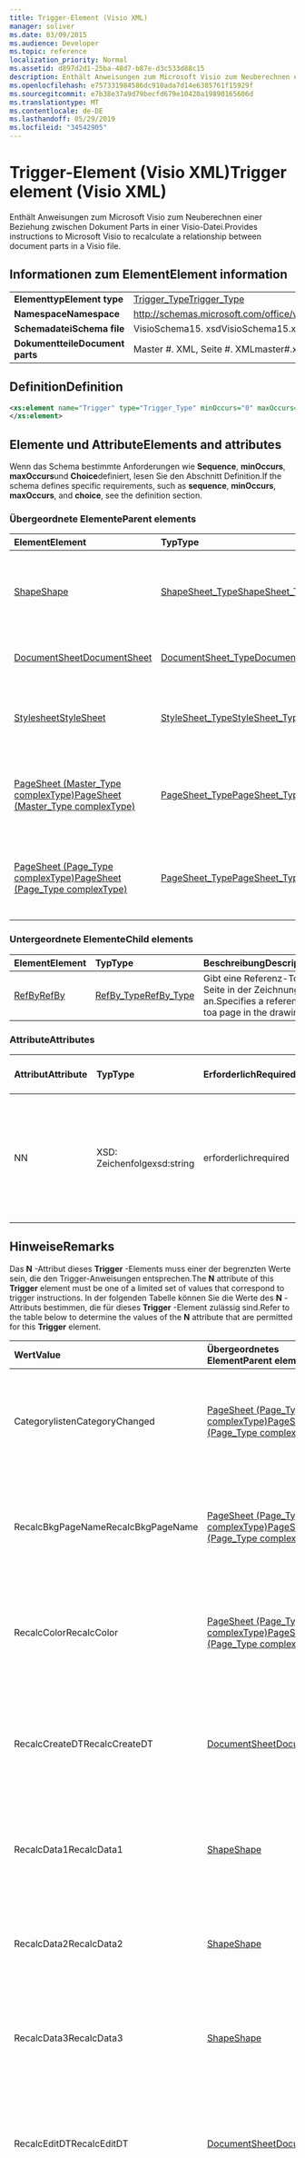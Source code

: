 ```yaml
---
title: Trigger-Element (Visio XML)
manager: soliver
ms.date: 03/09/2015
ms.audience: Developer
ms.topic: reference
localization_priority: Normal
ms.assetid: d897d2d1-25ba-48d7-b87e-d3c533d88c15
description: Enthält Anweisungen zum Microsoft Visio zum Neuberechnen einer Beziehung zwischen Dokument Parts in einer Visio-Datei.
ms.openlocfilehash: e757331984586dc910ada7d14e6385761f15929f
ms.sourcegitcommit: e7b38e37a9d79becfd679e10420a19890165606d
ms.translationtype: MT
ms.contentlocale: de-DE
ms.lasthandoff: 05/29/2019
ms.locfileid: "34542905"
---
```

# <a name="trigger-element-visio-xml"></a><span data-ttu-id="aa278-103">Trigger-Element (Visio XML)</span><span class="sxs-lookup"><span data-stu-id="aa278-103">Trigger element (Visio XML)</span></span>

<span data-ttu-id="aa278-104">Enthält Anweisungen zum Microsoft Visio zum Neuberechnen einer Beziehung zwischen Dokument Parts in einer Visio-Datei.</span><span class="sxs-lookup"><span data-stu-id="aa278-104">Provides instructions to Microsoft Visio to recalculate a relationship between document parts in a Visio file.</span></span>
  
## <a name="element-information"></a><span data-ttu-id="aa278-105">Informationen zum Element</span><span class="sxs-lookup"><span data-stu-id="aa278-105">Element information</span></span>

|||
|:-----|:-----|
|<span data-ttu-id="aa278-106">**Elementtyp**</span><span class="sxs-lookup"><span data-stu-id="aa278-106">**Element type**</span></span> <br/> |[<span data-ttu-id="aa278-107">Trigger_Type</span><span class="sxs-lookup"><span data-stu-id="aa278-107">Trigger_Type</span></span>](trigger_type-complextypevisio-xml.md) <br/> |
|<span data-ttu-id="aa278-108">**Namespace**</span><span class="sxs-lookup"><span data-stu-id="aa278-108">**Namespace**</span></span> <br/> |http://schemas.microsoft.com/office/visio/2012/main  <br/> |
|<span data-ttu-id="aa278-109">**Schemadatei**</span><span class="sxs-lookup"><span data-stu-id="aa278-109">**Schema file**</span></span> <br/> |<span data-ttu-id="aa278-110">VisioSchema15. xsd</span><span class="sxs-lookup"><span data-stu-id="aa278-110">VisioSchema15.xsd</span></span>  <br/> |
|<span data-ttu-id="aa278-111">**Dokumentteile**</span><span class="sxs-lookup"><span data-stu-id="aa278-111">**Document parts**</span></span> <br/> |<span data-ttu-id="aa278-112">Master #. XML, Seite #. XML</span><span class="sxs-lookup"><span data-stu-id="aa278-112">master#.xml, page#.xml</span></span>  <br/> |
   
## <a name="definition"></a><span data-ttu-id="aa278-113">Definition</span><span class="sxs-lookup"><span data-stu-id="aa278-113">Definition</span></span>

```XML
<xs:element name="Trigger" type="Trigger_Type" minOccurs="0" maxOccurs="unbounded" >
</xs:element>
```

## <a name="elements-and-attributes"></a><span data-ttu-id="aa278-114">Elemente und Attribute</span><span class="sxs-lookup"><span data-stu-id="aa278-114">Elements and attributes</span></span>

<span data-ttu-id="aa278-115">Wenn das Schema bestimmte Anforderungen wie **Sequence**, **minOccurs**, **maxOccurs**und **Choice**definiert, lesen Sie den Abschnitt Definition.</span><span class="sxs-lookup"><span data-stu-id="aa278-115">If the schema defines specific requirements, such as **sequence**, **minOccurs**, **maxOccurs**, and **choice**, see the definition section.</span></span> 
  
### <a name="parent-elements"></a><span data-ttu-id="aa278-116">Übergeordnete Elemente</span><span class="sxs-lookup"><span data-stu-id="aa278-116">Parent elements</span></span>

|<span data-ttu-id="aa278-117">**Element**</span><span class="sxs-lookup"><span data-stu-id="aa278-117">**Element**</span></span>|<span data-ttu-id="aa278-118">**Typ**</span><span class="sxs-lookup"><span data-stu-id="aa278-118">**Type**</span></span>|<span data-ttu-id="aa278-119">**Beschreibung**</span><span class="sxs-lookup"><span data-stu-id="aa278-119">**Description**</span></span>|
|:-----|:-----|:-----|
|[<span data-ttu-id="aa278-120">Shape</span><span class="sxs-lookup"><span data-stu-id="aa278-120">Shape</span></span>](shape-element-shapes_type-complextypevisio-xml.md) <br/> |[<span data-ttu-id="aa278-121">ShapeSheet_Type</span><span class="sxs-lookup"><span data-stu-id="aa278-121">ShapeSheet_Type</span></span>](shapesheet_type-complextypevisio-xml.md) <br/> |<span data-ttu-id="aa278-122">Gibt Zellen Elemente an, die Informationen für die Definition eines Shapes bereitstellen.</span><span class="sxs-lookup"><span data-stu-id="aa278-122">Specifies cell elements that provide information for the definition of a shape.</span></span>  <br/> |
|[<span data-ttu-id="aa278-123">DocumentSheet</span><span class="sxs-lookup"><span data-stu-id="aa278-123">DocumentSheet</span></span>](documentsheet-element-visiodocument_type-complextypevisio-xml.md) <br/> |[<span data-ttu-id="aa278-124">DocumentSheet_Type</span><span class="sxs-lookup"><span data-stu-id="aa278-124">DocumentSheet_Type</span></span>](documentsheet_type-complextypevisio-xml.md) <br/> |<span data-ttu-id="aa278-125">Definiert die DocumentSheet-Struktur.</span><span class="sxs-lookup"><span data-stu-id="aa278-125">Defines the DocumentSheet structure.</span></span>  <br/> |
|[<span data-ttu-id="aa278-126">Stylesheet</span><span class="sxs-lookup"><span data-stu-id="aa278-126">StyleSheet</span></span>](stylesheet-element-stylesheets_type-complextypevisio-xml.md) <br/> |[<span data-ttu-id="aa278-127">StyleSheet_Type</span><span class="sxs-lookup"><span data-stu-id="aa278-127">StyleSheet_Type</span></span>](stylesheets_type-complextypevisio-xml.md) <br/> |<span data-ttu-id="aa278-128">Repräsentiert eine in einem Dokument definierte Formatvorlage.</span><span class="sxs-lookup"><span data-stu-id="aa278-128">Represents a style defined in a document.</span></span>  <br/> |
|[<span data-ttu-id="aa278-129">PageSheet (Master_Type complexType)</span><span class="sxs-lookup"><span data-stu-id="aa278-129">PageSheet (Master_Type complexType)</span></span>](pagesheet-element-master_type-complextypevisio-xml.md) <br/> |[<span data-ttu-id="aa278-130">PageSheet_Type</span><span class="sxs-lookup"><span data-stu-id="aa278-130">PageSheet_Type</span></span>](pagesheet_type-complextypevisio-xml.md) <br/> |<span data-ttu-id="aa278-131">Gibt die Eigenschaften des Zeichenblatts an, das dem Master zugeordnet ist.</span><span class="sxs-lookup"><span data-stu-id="aa278-131">Specifies the properties of the drawing page associated with the master.</span></span>  <br/> |
|[<span data-ttu-id="aa278-132">PageSheet (Page_Type complexType)</span><span class="sxs-lookup"><span data-stu-id="aa278-132">PageSheet (Page_Type complexType)</span></span>](pagesheet-element-page_type-complextypevisio-xml.md) <br/> |[<span data-ttu-id="aa278-133">PageSheet_Type</span><span class="sxs-lookup"><span data-stu-id="aa278-133">PageSheet_Type</span></span>](pagesheet_type-complextypevisio-xml.md) <br/> |<span data-ttu-id="aa278-134">Gibt die Eigenschaften des Zeichenblatts an, das dem Zeichenblatt zugeordnet ist.</span><span class="sxs-lookup"><span data-stu-id="aa278-134">Specifies the properties of the drawing page associated with the drawing page.</span></span>  <br/> |
   
### <a name="child-elements"></a><span data-ttu-id="aa278-135">Untergeordnete Elemente</span><span class="sxs-lookup"><span data-stu-id="aa278-135">Child elements</span></span>

|<span data-ttu-id="aa278-136">**Element**</span><span class="sxs-lookup"><span data-stu-id="aa278-136">**Element**</span></span>|<span data-ttu-id="aa278-137">**Typ**</span><span class="sxs-lookup"><span data-stu-id="aa278-137">**Type**</span></span>|<span data-ttu-id="aa278-138">**Beschreibung**</span><span class="sxs-lookup"><span data-stu-id="aa278-138">**Description**</span></span>|
|:-----|:-----|:-----|
|[<span data-ttu-id="aa278-139">RefBy</span><span class="sxs-lookup"><span data-stu-id="aa278-139">RefBy</span></span>](refby-element-trigger_type-complextypevisio-xml.md) <br/> |[<span data-ttu-id="aa278-140">RefBy_Type</span><span class="sxs-lookup"><span data-stu-id="aa278-140">RefBy_Type</span></span>](refby_type-complextypevisio-xml.md) <br/> |<span data-ttu-id="aa278-141">Gibt eine Referenz-Toa-Seite in der Zeichnung an.</span><span class="sxs-lookup"><span data-stu-id="aa278-141">Specifies a reference toa page in the drawing.</span></span>  <br/> |
   
### <a name="attributes"></a><span data-ttu-id="aa278-142">Attribute</span><span class="sxs-lookup"><span data-stu-id="aa278-142">Attributes</span></span>

|<span data-ttu-id="aa278-143">**Attribut**</span><span class="sxs-lookup"><span data-stu-id="aa278-143">**Attribute**</span></span>|<span data-ttu-id="aa278-144">**Typ**</span><span class="sxs-lookup"><span data-stu-id="aa278-144">**Type**</span></span>|<span data-ttu-id="aa278-145">**Erforderlich**</span><span class="sxs-lookup"><span data-stu-id="aa278-145">**Required**</span></span>|<span data-ttu-id="aa278-146">**Beschreibung**</span><span class="sxs-lookup"><span data-stu-id="aa278-146">**Description**</span></span>|<span data-ttu-id="aa278-147">**Mögliche Werte**</span><span class="sxs-lookup"><span data-stu-id="aa278-147">**Possible values**</span></span>|
|:-----|:-----|:-----|:-----|:-----|
|<span data-ttu-id="aa278-148">N</span><span class="sxs-lookup"><span data-stu-id="aa278-148">N</span></span>  <br/> |<span data-ttu-id="aa278-149">XSD: Zeichenfolge</span><span class="sxs-lookup"><span data-stu-id="aa278-149">xsd:string</span></span>  <br/> |<span data-ttu-id="aa278-150">erforderlich</span><span class="sxs-lookup"><span data-stu-id="aa278-150">required</span></span>  <br/> |<span data-ttu-id="aa278-151">Der Name der Formel, die aufgerufen werden soll, wenn der Auslöser aktiviert wird.</span><span class="sxs-lookup"><span data-stu-id="aa278-151">The name of the formula to be called when the trigger is activated.</span></span>  <br/> <span data-ttu-id="aa278-152">Weitere Informationen finden Sie im Abschnitt "Hinweise".</span><span class="sxs-lookup"><span data-stu-id="aa278-152">See the Remarks section.</span></span>  <br/> |<span data-ttu-id="aa278-153">Werte des Typs XSD: String.</span><span class="sxs-lookup"><span data-stu-id="aa278-153">Values of the xsd:string type.</span></span>  <br/> |
   
## <a name="remarks"></a><span data-ttu-id="aa278-154">Hinweise</span><span class="sxs-lookup"><span data-stu-id="aa278-154">Remarks</span></span>

<span data-ttu-id="aa278-155">Das **N** -Attribut dieses **Trigger** -Elements muss einer der begrenzten Werte sein, die den Trigger-Anweisungen entsprechen.</span><span class="sxs-lookup"><span data-stu-id="aa278-155">The **N** attribute of this **Trigger** element must be one of a limited set of values that correspond to trigger instructions.</span></span> <span data-ttu-id="aa278-156">In der folgenden Tabelle können Sie die Werte des **N** -Attributs bestimmen, die für dieses **Trigger** -Element zulässig sind.</span><span class="sxs-lookup"><span data-stu-id="aa278-156">Refer to the table below to determine the values of the **N** attribute that are permitted for this **Trigger** element.</span></span> 
  
|<span data-ttu-id="aa278-157">**Wert**</span><span class="sxs-lookup"><span data-stu-id="aa278-157">**Value**</span></span>|<span data-ttu-id="aa278-158">**Übergeordnetes Element**</span><span class="sxs-lookup"><span data-stu-id="aa278-158">**Parent element**</span></span>|<span data-ttu-id="aa278-159">**Beschreibung**</span><span class="sxs-lookup"><span data-stu-id="aa278-159">**Description**</span></span>|
|:-----|:-----|:-----|
|<span data-ttu-id="aa278-160">Categorylisten</span><span class="sxs-lookup"><span data-stu-id="aa278-160">CategoryChanged</span></span>  <br/> |[<span data-ttu-id="aa278-161">PageSheet (Page_Type complexType)</span><span class="sxs-lookup"><span data-stu-id="aa278-161">PageSheet (Page_Type complexType)</span></span>](pagesheet-element-page_type-complextypevisio-xml.md) <br/> |<span data-ttu-id="aa278-162">Ein Trigger, der in einem Shape angezeigt wird, wenn ein Querverweis mit einer **HASCATEGORIES** -Funktion vorhanden ist.</span><span class="sxs-lookup"><span data-stu-id="aa278-162">A trigger that appears on a shape when a cross-part reference using a **HASCATEGORIES** function exists.</span></span>  <br/> |
|<span data-ttu-id="aa278-163">RecalcBkgPageName</span><span class="sxs-lookup"><span data-stu-id="aa278-163">RecalcBkgPageName</span></span>  <br/> |[<span data-ttu-id="aa278-164">PageSheet (Page_Type complexType)</span><span class="sxs-lookup"><span data-stu-id="aa278-164">PageSheet (Page_Type complexType)</span></span>](pagesheet-element-page_type-complextypevisio-xml.md) <br/> |<span data-ttu-id="aa278-165">Ein Trigger, der auf einer Seite angezeigt wird, wenn ein Querverweis mit einer **BKGPAGENAME** -Funktion vorhanden ist</span><span class="sxs-lookup"><span data-stu-id="aa278-165">A trigger that appears on a page when a cross-part reference using a **BKGPAGENAME** function exists</span></span>  <br/> |
|<span data-ttu-id="aa278-166">RecalcColor</span><span class="sxs-lookup"><span data-stu-id="aa278-166">RecalcColor</span></span>  <br/> |[<span data-ttu-id="aa278-167">PageSheet (Page_Type complexType)</span><span class="sxs-lookup"><span data-stu-id="aa278-167">PageSheet (Page_Type complexType)</span></span>](pagesheet-element-page_type-complextypevisio-xml.md) <br/> |<span data-ttu-id="aa278-168">Ein Trigger, der auf einer Seite angezeigt wird, wenn die Seite oder eine der enthaltenen Formen eine **RGB** -Funktion verwendet.</span><span class="sxs-lookup"><span data-stu-id="aa278-168">A trigger that appears on a page whenever the page or any of its contained shapes uses a **RGB** function.</span></span>  <br/> |
|<span data-ttu-id="aa278-169">RecalcCreateDT</span><span class="sxs-lookup"><span data-stu-id="aa278-169">RecalcCreateDT</span></span>  <br/> |[<span data-ttu-id="aa278-170">DocumentSheet</span><span class="sxs-lookup"><span data-stu-id="aa278-170">DocumentSheet</span></span>](documentsheet-element-visiodocument_type-complextypevisio-xml.md) <br/> |<span data-ttu-id="aa278-171">Ein Trigger, der in einem Dokument angezeigt wird, wenn ein Querverweis mit einer **DOCCREATION** -Funktion vorhanden ist.</span><span class="sxs-lookup"><span data-stu-id="aa278-171">A trigger that appears on a document when a cross-part reference using a **DOCCREATION** function exists.</span></span>  <br/> |
|<span data-ttu-id="aa278-172">RecalcData1</span><span class="sxs-lookup"><span data-stu-id="aa278-172">RecalcData1</span></span>  <br/> |[<span data-ttu-id="aa278-173">Shape</span><span class="sxs-lookup"><span data-stu-id="aa278-173">Shape</span></span>](shape-element-shapes_type-complextypevisio-xml.md) <br/> |<span data-ttu-id="aa278-174">Ein Trigger, der in einem Shape angezeigt wird, wenn ein Querverweis mit einer **data1** -Funktion vorhanden ist.</span><span class="sxs-lookup"><span data-stu-id="aa278-174">A trigger that appears on a shape when a cross-part reference using a **DATA1** function exists.</span></span>  <br/> |
|<span data-ttu-id="aa278-175">RecalcData2</span><span class="sxs-lookup"><span data-stu-id="aa278-175">RecalcData2</span></span>  <br/> |[<span data-ttu-id="aa278-176">Shape</span><span class="sxs-lookup"><span data-stu-id="aa278-176">Shape</span></span>](shape-element-shapes_type-complextypevisio-xml.md) <br/> |<span data-ttu-id="aa278-177">Ein Trigger, der in einem Shape angezeigt wird, wenn ein Querverweis mit einer **data2** -Funktion vorhanden ist.</span><span class="sxs-lookup"><span data-stu-id="aa278-177">A trigger that appears on a shape when a cross-part reference using a **DATA2** function exists.</span></span>  <br/> |
|<span data-ttu-id="aa278-178">RecalcData3</span><span class="sxs-lookup"><span data-stu-id="aa278-178">RecalcData3</span></span>  <br/> |[<span data-ttu-id="aa278-179">Shape</span><span class="sxs-lookup"><span data-stu-id="aa278-179">Shape</span></span>](shape-element-shapes_type-complextypevisio-xml.md) <br/> |<span data-ttu-id="aa278-180">Ein Trigger, der in einem Shape angezeigt wird, wenn ein Querverweis mit einer **data3** -Funktion vorhanden ist.</span><span class="sxs-lookup"><span data-stu-id="aa278-180">A trigger that appears on a shape when a cross-part reference using a **DATA3** function exists.</span></span>  <br/> |
|<span data-ttu-id="aa278-181">RecalcEditDT</span><span class="sxs-lookup"><span data-stu-id="aa278-181">RecalcEditDT</span></span>  <br/> |[<span data-ttu-id="aa278-182">DocumentSheet</span><span class="sxs-lookup"><span data-stu-id="aa278-182">DocumentSheet</span></span>](documentsheet-element-visiodocument_type-complextypevisio-xml.md) <br/> |<span data-ttu-id="aa278-183">Ein Trigger, der in einem Dokument angezeigt wird, wenn ein Querverweis mit einer **DOCLASTEDIT** -Funktion vorhanden ist.</span><span class="sxs-lookup"><span data-stu-id="aa278-183">A trigger that appears on a document when a cross-part reference using a **DOCLASTEDIT** function exists.</span></span>  <br/> |
|<span data-ttu-id="aa278-184">Recalc-Nr</span><span class="sxs-lookup"><span data-stu-id="aa278-184">RecalcID</span></span>  <br/> |[<span data-ttu-id="aa278-185">Shape</span><span class="sxs-lookup"><span data-stu-id="aa278-185">Shape</span></span>](shape-element-shapes_type-complextypevisio-xml.md) <br/> |<span data-ttu-id="aa278-186">Ein Trigger, der in einem Shape angezeigt wird, wenn ein Querverweis mit einer **ID-** Funktion vorhanden ist.</span><span class="sxs-lookup"><span data-stu-id="aa278-186">A trigger that appears on a shape when a cross-part reference using a **ID** function exists.</span></span>  <br/> |
|<span data-ttu-id="aa278-187">RecalcMasterName</span><span class="sxs-lookup"><span data-stu-id="aa278-187">RecalcMasterName</span></span>  <br/> |[<span data-ttu-id="aa278-188">Shape</span><span class="sxs-lookup"><span data-stu-id="aa278-188">Shape</span></span>](shape-element-shapes_type-complextypevisio-xml.md) <br/> |<span data-ttu-id="aa278-189">Ein Trigger, der in einem Shape angezeigt wird, wenn ein Querverweis mit einer **Master** Name-Funktion vorhanden ist.</span><span class="sxs-lookup"><span data-stu-id="aa278-189">A trigger that appears on a shape when a cross-part reference using a **MASTERNAME** function exists.</span></span>  <br/> |
|<span data-ttu-id="aa278-190">Recalcname</span><span class="sxs-lookup"><span data-stu-id="aa278-190">RecalcName</span></span>  <br/> |[<span data-ttu-id="aa278-191">Shape</span><span class="sxs-lookup"><span data-stu-id="aa278-191">Shape</span></span>](shape-element-shapes_type-complextypevisio-xml.md) <br/> |<span data-ttu-id="aa278-192">Ein Trigger, der in einem Shape angezeigt wird, wenn ein Querverweis mit einer **Name** -Funktion vorhanden ist.</span><span class="sxs-lookup"><span data-stu-id="aa278-192">A trigger that appears on a shape when a cross-part reference using a **NAME** function exists.</span></span>  <br/> |
|<span data-ttu-id="aa278-193">RecalcNowAndRand</span><span class="sxs-lookup"><span data-stu-id="aa278-193">RecalcNowAndRand</span></span>  <br/> |[<span data-ttu-id="aa278-194">PageSheet (Page_Type complexType)</span><span class="sxs-lookup"><span data-stu-id="aa278-194">PageSheet (Page_Type complexType)</span></span>](pagesheet-element-page_type-complextypevisio-xml.md) <br/> |<span data-ttu-id="aa278-195">Ein Trigger, der auf einer Seite angezeigt wird, wenn entweder die Seite oder eine der enthaltenden Formen über eine **Now** -oder eine **Rand** -Funktion verfügt.</span><span class="sxs-lookup"><span data-stu-id="aa278-195">A trigger that appears on a page if either the page or any of its containing shapes have a **NOW** or a **RAND** function.</span></span>  <br/> |
|<span data-ttu-id="aa278-196">RecalcPageCount</span><span class="sxs-lookup"><span data-stu-id="aa278-196">RecalcPageCount</span></span>  <br/> |[<span data-ttu-id="aa278-197">DocumentSheet</span><span class="sxs-lookup"><span data-stu-id="aa278-197">DocumentSheet</span></span>](documentsheet-element-visiodocument_type-complextypevisio-xml.md) <br/> |<span data-ttu-id="aa278-198">Ein Trigger, der in einem Dokument angezeigt wird, wenn ein Querverweis mit einer **PageCount** -Funktion vorhanden ist.</span><span class="sxs-lookup"><span data-stu-id="aa278-198">A trigger that appears on a document when a cross-part reference using a **PAGECOUNT** function exists.</span></span>  <br/> |
|<span data-ttu-id="aa278-199">RecalcPageName</span><span class="sxs-lookup"><span data-stu-id="aa278-199">RecalcPageName</span></span>  <br/> |[<span data-ttu-id="aa278-200">PageSheet (Page_Type complexType)</span><span class="sxs-lookup"><span data-stu-id="aa278-200">PageSheet (Page_Type complexType)</span></span>](pagesheet-element-page_type-complextypevisio-xml.md) <br/> [<span data-ttu-id="aa278-201">Shape</span><span class="sxs-lookup"><span data-stu-id="aa278-201">Shape</span></span>](shape-element-shapes_type-complextypevisio-xml.md) <br/> |<span data-ttu-id="aa278-202">Ein Trigger, der in einem Shape angezeigt wird, wenn ein Querverweis mit \*\*\*\* einer pagename-Funktion vorhanden ist.</span><span class="sxs-lookup"><span data-stu-id="aa278-202">A trigger that appears on a shape when a cross-part reference using a **PAGENAME** function exists.</span></span>  <br/> |
|<span data-ttu-id="aa278-203">RecalcPageNum</span><span class="sxs-lookup"><span data-stu-id="aa278-203">RecalcPageNum</span></span>  <br/> |[<span data-ttu-id="aa278-204">PageSheet (Page_Type complexType)</span><span class="sxs-lookup"><span data-stu-id="aa278-204">PageSheet (Page_Type complexType)</span></span>](pagesheet-element-page_type-complextypevisio-xml.md) <br/> |<span data-ttu-id="aa278-205">Ein Trigger, der auf einer Seite angezeigt wird, wenn ein Querverweis mit einer **PageNumber** -Funktion vorhanden ist.</span><span class="sxs-lookup"><span data-stu-id="aa278-205">A trigger that appears on a page when a cross-part reference using a **PAGENUMBER** function exists.</span></span>  <br/> |
|<span data-ttu-id="aa278-206">RecalcPath</span><span class="sxs-lookup"><span data-stu-id="aa278-206">RecalcPath</span></span>  <br/> |[<span data-ttu-id="aa278-207">DocumentSheet</span><span class="sxs-lookup"><span data-stu-id="aa278-207">DocumentSheet</span></span>](documentsheet-element-visiodocument_type-complextypevisio-xml.md) <br/> |<span data-ttu-id="aa278-208">Ein Trigger, der in einem Shape angezeigt wird, wenn ein Querverweis mit einer **POINTALONGPATH**-, **PATHLENGTH**-oder **PATHSEGMENT** -Funktion vorhanden ist.</span><span class="sxs-lookup"><span data-stu-id="aa278-208">A trigger that appears on a shape when a cross-part reference using a **POINTALONGPATH**, **PATHLENGTH**, or **PATHSEGMENT** function exists.</span></span>  <br/> |
|<span data-ttu-id="aa278-209">RecalcPrintDT</span><span class="sxs-lookup"><span data-stu-id="aa278-209">RecalcPrintDT</span></span>  <br/> |[<span data-ttu-id="aa278-210">DocumentSheet</span><span class="sxs-lookup"><span data-stu-id="aa278-210">DocumentSheet</span></span>](documentsheet-element-visiodocument_type-complextypevisio-xml.md) <br/> |<span data-ttu-id="aa278-211">Ein Trigger, der in einem Dokument angezeigt wird, wenn ein Querverweis mit einer **DOCLASTPRINT-** -Funktion vorhanden ist.</span><span class="sxs-lookup"><span data-stu-id="aa278-211">A trigger that appears on a document when a cross-part reference using a **DOCLASTPRINT** function exists.</span></span>  <br/> |
|<span data-ttu-id="aa278-212">RecalcSaveDT</span><span class="sxs-lookup"><span data-stu-id="aa278-212">RecalcSaveDT</span></span>  <br/> |[<span data-ttu-id="aa278-213">DocumentSheet</span><span class="sxs-lookup"><span data-stu-id="aa278-213">DocumentSheet</span></span>](documentsheet-element-visiodocument_type-complextypevisio-xml.md) <br/> |<span data-ttu-id="aa278-214">Ein Trigger, der in einem Dokument angezeigt wird, wenn ein Querverweis mit einer **DOCLASTSAVE** -Funktion vorhanden ist.</span><span class="sxs-lookup"><span data-stu-id="aa278-214">A trigger that appears on a document when a cross-part reference using a **DOCLASTSAVE** function exists.</span></span>  <br/> |
|<span data-ttu-id="aa278-215">RecalcSummary</span><span class="sxs-lookup"><span data-stu-id="aa278-215">RecalcSummary</span></span>  <br/> |[<span data-ttu-id="aa278-216">DocumentSheet</span><span class="sxs-lookup"><span data-stu-id="aa278-216">DocumentSheet</span></span>](documentsheet-element-visiodocument_type-complextypevisio-xml.md) <br/> |<span data-ttu-id="aa278-217">Ein Trigger, der in einem Dokument angezeigt wird, wenn eine übergreifende Referenz mithilfe einer **Kategorie**, eines Erstellers, einer **Beschreibung**, eines **Schlüsselworts**, eines **betreffs**oder einer **Titel** Funktion vorhanden ist. \*\*\*\*</span><span class="sxs-lookup"><span data-stu-id="aa278-217">A trigger that appears on a document when a cross-part reference using a **CATEGORY**, **CREATOR**, **DESCRIPTION**, **KEYWORDS**, **SUBJECT**, or **TITLE** function exists.</span></span>  <br/> |
|<span data-ttu-id="aa278-218">Recalctype</span><span class="sxs-lookup"><span data-stu-id="aa278-218">RecalcType</span></span>  <br/> |[<span data-ttu-id="aa278-219">Shape</span><span class="sxs-lookup"><span data-stu-id="aa278-219">Shape</span></span>](shape-element-shapes_type-complextypevisio-xml.md) <br/> |<span data-ttu-id="aa278-220">Ein Trigger, der in einem Shape angezeigt wird, wenn ein Querverweis mit einer **Type** -Funktion vorhanden ist.</span><span class="sxs-lookup"><span data-stu-id="aa278-220">A trigger that appears on a shape when a cross-part reference using a **TYPE** function exists.</span></span>  <br/> |
|<span data-ttu-id="aa278-221">RelChanged</span><span class="sxs-lookup"><span data-stu-id="aa278-221">RelChanged</span></span>  <br/> |[<span data-ttu-id="aa278-222">Shape</span><span class="sxs-lookup"><span data-stu-id="aa278-222">Shape</span></span>](shape-element-shapes_type-complextypevisio-xml.md) <br/> |<span data-ttu-id="aa278-223">Ein Trigger, der in einem Shape angezeigt wird, wenn ein Querverweis mit einer **CONTAINERMEMBERCOUNT** -Funktion vorhanden ist.</span><span class="sxs-lookup"><span data-stu-id="aa278-223">A trigger that appears on a shape when a cross-part reference using a **CONTAINERMEMBERCOUNT** function exists.</span></span>  <br/> |
|<span data-ttu-id="aa278-224">"Zorderchanged</span><span class="sxs-lookup"><span data-stu-id="aa278-224">ZOrderChanged</span></span>  <br/> |[<span data-ttu-id="aa278-225">PageSheet (Page_Type complexType)</span><span class="sxs-lookup"><span data-stu-id="aa278-225">PageSheet (Page_Type complexType)</span></span>](pagesheet-element-page_type-complextypevisio-xml.md) <br/> |<span data-ttu-id="aa278-226">Ein Trigger, der auf einer Seite angezeigt wird, wenn ein Querverweis mit einer **CONTAINERSHEETREF** -Funktion vorhanden ist.</span><span class="sxs-lookup"><span data-stu-id="aa278-226">A trigger that appears on a page when a cross-part reference using a **CONTAINERSHEETREF** function exists.</span></span>  <br/> |
|<span data-ttu-id="aa278-227">Path</span><span class="sxs-lookup"><span data-stu-id="aa278-227">Path</span></span>  <br/> |[<span data-ttu-id="aa278-228">Shape</span><span class="sxs-lookup"><span data-stu-id="aa278-228">Shape</span></span>](shape-element-shapes_type-complextypevisio-xml.md) <br/> |<span data-ttu-id="aa278-229">Ein Trigger, der auf einer Seite angezeigt wird, wenn ein Querverweis mit einer **POINTALONGPATH**-, **PATHLENGTH**-oder **PATHSEGMENT** -Funktion vorhanden ist.</span><span class="sxs-lookup"><span data-stu-id="aa278-229">A trigger that appears on a page when a cross-part reference using a **POINTALONGPATH**, **PATHLENGTH**, or **PATHSEGMENT** function exists.</span></span>  <br/> |
   

